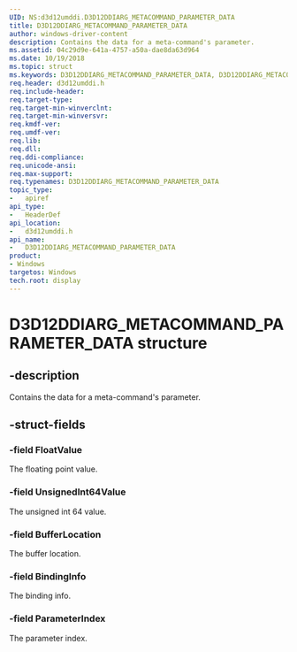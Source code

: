 ```yaml
---
UID: NS:d3d12umddi.D3D12DDIARG_METACOMMAND_PARAMETER_DATA
title: D3D12DDIARG_METACOMMAND_PARAMETER_DATA
author: windows-driver-content
description: Contains the data for a meta-command's parameter.
ms.assetid: 04c29d9e-641a-4757-a50a-dae8da63d964
ms.date: 10/19/2018
ms.topic: struct
ms.keywords: D3D12DDIARG_METACOMMAND_PARAMETER_DATA, D3D12DDIARG_METACOMMAND_PARAMETER_DATA,
req.header: d3d12umddi.h
req.include-header:
req.target-type:
req.target-min-winverclnt:
req.target-min-winversvr:
req.kmdf-ver:
req.umdf-ver:
req.lib:
req.dll:
req.ddi-compliance:
req.unicode-ansi:
req.max-support:
req.typenames: D3D12DDIARG_METACOMMAND_PARAMETER_DATA
topic_type:
-	apiref
api_type:
-	HeaderDef
api_location:
-	d3d12umddi.h
api_name:
-	D3D12DDIARG_METACOMMAND_PARAMETER_DATA
product: 
- Windows
targetos: Windows
tech.root: display
---
```


# D3D12DDIARG_METACOMMAND_PARAMETER_DATA structure

## -description

Contains the data for a meta-command's parameter.

## -struct-fields

### -field FloatValue

The floating point value.

### -field UnsignedInt64Value

The unsigned int 64 value.

### -field BufferLocation

The buffer location.

### -field BindingInfo

The binding info.

### -field ParameterIndex

The parameter index.

